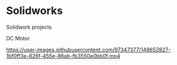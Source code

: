 # Solidworks
Solidwork projects 

DC Motor

https://user-images.githubusercontent.com/97347377/148652827-1bf0ff3e-826f-455e-86ab-fb3550e0bb0f.mp4

